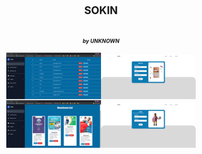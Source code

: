 <h1 align="center"> SOKIN</h1>
<br>
<h5 align="center"> by UNKNOWN</h5>

<div style="display:flex; gap:5px;">
    <div style="display: inline-block;">
        <img width="50%" src="Screenshot_20230105_064352.png"/><img width="50%" src="Screenshot 2023-09-24 213608.png"/>
    </div>
</div>
<div style="display:flex; gap:5px;">
    <div style="display: inline-block;">
        <img width="50%" src="Screenshot_20230105_064250.png"/><img width="50%" src="Screenshot 2023-09-24 213546.png"/>
    </div>
</div>
